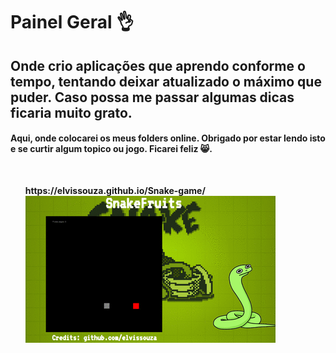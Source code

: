 <h1>Painel Geral 👌</h1>

<h2>Onde crio aplicações que aprendo conforme o tempo, tentando deixar atualizado o máximo que puder. Caso possa me passar algumas dicas ficaria muito grato.</h2>
<h4>Aqui, onde colocarei os meus folders online. Obrigado por estar lendo isto e se curtir algum topico ou jogo. Ficarei feliz 😸.</h4><br>
<ol>
  <b>https://elvissouza.github.io/Snake-game/<b><br>
    <img src ="https://raw.githubusercontent.com/elvissouza/Snake-game/master/assets/gifOfGame.gif">
<ol>
